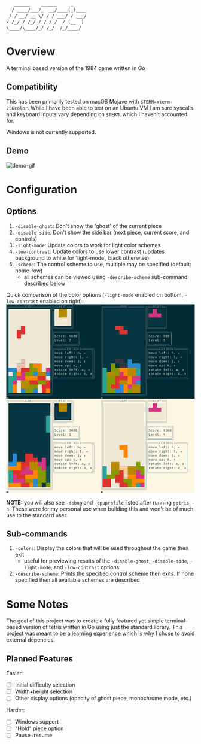 ```
   ______    ______     _     
  / ____/___/_  __/____(_)____
 / / __/ __ \/ / / ___/ / ___/
/ /_/ / /_/ / / / /  / (__  ) 
\____/\____/_/ /_/  /_/____/  
```

# Overview
A terminal based version of the 1984 game written in Go

## Compatibility 
This has been primarily tested on macOS Mojave with `$TERM=xterm-256color`. While I have been able to test on an Ubuntu VM I am sure syscalls and keyboard inputs vary depending on `$TERM`, which I haven't accounted for.

Windows is not currently supported.

## Demo
![demo-gif](https://github.com/ShawnROGrady/gotris/blob/add-readme/assets/gotris-demo.gif)
# Configuration
## Options
1. `-disable-ghost`: Don't show the 'ghost' of the current piece
2. `-disable-side`: Don't show the side bar (next piece, current score, and controls)
3. `-light-mode`: Update colors to work for light color schemes
4. `-low-contrast`: Update colors to use lower contrast (updates background to white for 'light-mode', black otherwise)
5. `-scheme`: The control scheme to use, multiple may be specified (default: home-row)
   -  all schemes can be viewed using `-describe-scheme` sub-command described below

Quick comparison of the color options (`-light-mode` enabled on bottom, `-low-contrast` enabled on right):
![colors](https://github.com/ShawnROGrady/gotris/blob/add-readme/assets/gotris-colors.png)

**NOTE:** you will also see `-debug` and `-cpuprofile` listed after running `gotris -h`. These were for my personal use when building this and won't be of much use to the standard user.
## Sub-commands
1. `-colors`: Display the colors that will be used throughout the game then exit
   - useful for previewing results of the `-disable-ghost`, `-disable-side`, `-light-mode`, and `-low-contrast` options
2. `-describe-scheme`: Prints the specified control scheme then exits. If none specified then all available schemes are described

# Some Notes
The goal of this project was to create a fully featured yet simple terminal-based version of tetris written in Go using just the standard library. This project was meant to be a learning experience which is why I chose to avoid external depencies.

## Planned Features
Easier:
- [ ] Initial difficulty selection
- [ ] Width+height selection
- [ ] Other display options (opacity of ghost piece, monochrome mode, etc.)

Harder:
- [ ] Windows support
- [ ] "Hold" piece option
- [ ] Pause+resume
